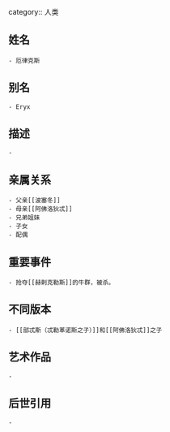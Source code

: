 category:: 人类
## 姓名
	- 厄律克斯
## 别名
	- Eryx
## 描述
	-
## 亲属关系
	- 父亲[[波塞冬]]
	- 母亲[[阿佛洛狄忒]]
	- 兄弟姐妹
	- 子女
	- 配偶
## 重要事件
	- 抢夺[[赫剌克勒斯]]的牛群，被杀。
## 不同版本
	- [[部忒斯（忒勒革诺斯之子）]]和[[阿佛洛狄忒]]之子
## 艺术作品
	-
## 后世引用
	-
